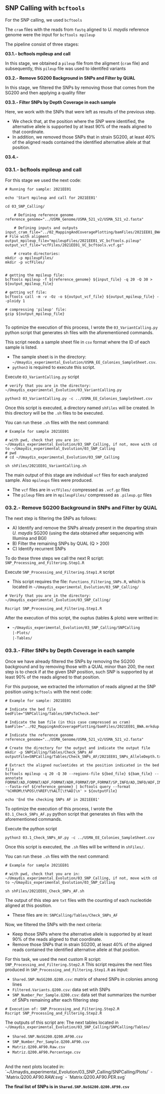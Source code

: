 ## SNP Calling with `bcftools`

For the SNP calling, we used `bcftools`

The `cram` files with the reads from `fastq` aligned to <i>U. maydis</i> reference genome were the input for `bcftools mpileup`

The pipeline consist of three stages:

<b>03.1.- bcftools mpileup and call </b>

In this stage, we obtained a `pileup` file from the aligment (`cram` file) and subsequently, this `pileup` file was used to identifed variants

<b>03.2.- Remove SG200 Background in SNPs and Filter by QUAL </b>

In this stage, we filtered the SNPs by removing those that comes from the SG200 and then applying a quality filter

<b>03.3.- Filter SNPs by Depth Coverage in each sample </b>

Here, we work with the SNPs that were left as results of the previous step.
 - We check that, at the position where the SNP were identified, the alternative allele is supported by at least 90% of the reads aligned to that coordinate.
 - In addition, we removed those SNPs that in strain SG200, at least 40% of the aligned reads contained the identified alternative allele at that position.

<b>03.4.-  </b>




### 03.1.- bcftools mpileup and call

For this stage we used the next code:

```
# Running for sample: 2021EE01

echo 'Start mpileup and call for 2021EE01'

cd 03_SNP_Calling/

    # Defining reference genome
reference_genome="../USMA_Genome/USMA_521_v2/USMA_521_v2.fasta"

    # Defining inputs and outputs
input_cram_file="../02_MappingAndCoveragePlotting/bamFiles/2021EE01_BWA.mrkdup.addgp.cram" # File with aligment
output_mpileup_file="mpileupFiles/2021EE01_VC_bcftools.pileup"
output_vcf_file="vcfFiles/2021EE01_VC_bcftools.vcf.gz"

    # create directories:
mkdir -p mpileupFiles/
mkdir -p vcfFiles/


# getting the mpileup file:
bcftools mpileup -f ${reference_genome} ${input_file} -q 20 -Q 30 > ${output_mpileup_file}

# getting vcf file:
bcftools call -m -v -Oz -o ${output_vcf_file} ${output_mpileup_file} --ploidy 1

# compressing 'pileup' file:
gzip ${output_mpileup_file}


```

To optimize the execution of this process, I wrote the `03_VariantCalling.py` python script that generates sh files with the aforementioned commands.

This script needs a sample sheet file in `csv` format where the ID of each sample is listed. 
 - The sample sheet is in the directory: `~/Umaydis_experimental_Evolution/USMA_EE_Colonies_SampleSheet.csv`.
 - `python3` is required to execute this script.

Execute `03_VariantCalling.py` script
```
# verify that you are in the directory: ~/Umaydis_experimental_Evolution/03_VariantCalling.py

python3 03_VariantCalling.py -c ../USMA_EE_Colonies_SampleSheet.csv

```

Once this script is executed, a directory named `shFiles` will be created. In this directory will be the `.sh` files to be executed.

You can run these `.sh` files with the next command:

```
# Example for sample 2021EE01

# with pwd, check that you are in: ~/Umaydis_experimental_Evolution/03_SNP_Calling, if not, move with cd to ~/Umaydis_experimental_Evolution/03_SNP_Calling
# pwd
# cd ~/Umaydis_experimental_Evolution/03_SNP_Calling

sh shFiles/2021EE01_VariantCalling.sh

```

The main output of this stage are individual `vcf` files for each analyzed sample. Also `mpileups` files were produced.

 - The `vcf` files are in `vcfFiles/` compressed as `.vcf.gz` files
 - The `pileup` files are in `mpileupFiles/` compressed as `.pileup.gz` files

 ### 03.2.- Remove SG200 Background in SNPs and Filter by QUAL
 
 The next step is filtering the SNPs as follows:
 - A) Identify and remove the SNPs already present in the departing strain <i>U. maydis</i> SG200 (using the data obtained after sequencing with Illumina and BGI)
 - B) Filter the remaining SNPs by QUAL (Q > 200)
 - C) Identify recurrent SNPs
 
To do these three steps we call the next R script: `SNP_Processing_and_Filtering.Step1.R`

Execute `SNP_Processing_and_Filtering.Step1.R` script <br>
 - This script requires the file: `Functions_Filtering_SNPs.R`, which is located in `~/Umaydis_experimental_Evolution/03_SNP_Calling/`

```
# Verify that you are in the directory: ~/Umaydis_experimental_Evolution/03_SNP_Calling/

Rscript SNP_Processing_and_Filtering.Step1.R

```
 
After the execution of this script, the ouptus (tables & plots) were writted in:
 - `~/Umaydis_experimental_Evolution/03_SNP_Calling/SNPCalling`<br>
     `|-Plots/`<br>
     `|-Tables/`<br>

### 03.3.- Filter SNPs by Depth Coverage in each sample

Once we have already filtered the SNPs by removing the SG200 background and by removing those with a QUAL minor than 200, the next step is to check if at the given SNP position, such SNP is supported by at least 90% of the reads aligned to that position.

For this purpose, we extracted the information of reads aligned at the SNP position using `bcftools` with the next code:

```
# Example for sample: 2021EE01

# Indicate the bed file
bedFile="SNPCalling/Tables/SNPsToCheck.bed"        

# Indicate the bam file (in this case compressed as cram)
bamFile="../02_MappingAndCoveragePlotting/bamFiles/2021EE01_BWA.mrkdup.addgp.cram"

# Indicate the reference genome
reference_genome="../USMA_Genome/USMA_521_v2/USMA_521_v2.fasta"

# Create the directory for the output and indicate the output file
mkdir -p SNPCalling/Tables/Check_SNPs_AF
outputFile=SNPCalling/Tables/Check_SNPs_AF/2021EE01_SNPs_AlleleDepth.txt

# Extract the aligned nucleotides at the position indicated in the bed file
bcftools mpileup -q 20 -Q 30 --regions-file ${bed_file} ${bam_file} --annotate FORMAT/AD,FORMAT/ADF,FORMAT/ADR,FORMAT/DP,FORMAT/SP,INFO/AD,INFO/ADF,INFO/ADR --fasta-ref ${reference_genome} | bcftools query --format '%CHROM\t%POS\t%REF\t%ALT[\t%AD]\n' > ${outputFile}

echo 'End the checking SNPs AF in 2021EE01'

```

To optimize the execution of this process, I wrote the `03.1_Check_SNPs_AF.py` python script that generates sh files with the aforementioned commands.

Execute the python script
```
python3 03.1_Check_SNPs_AF.py -c ../USMA_EE_Colonies_SampleSheet.csv

```

Once this script is executed, the `.sh` files will be writtend in `shFiles/`.

You can run these `.sh` files with the next command:

```
# Example for sample 2021EE01

# with pwd, check that you are in: ~/Umaydis_experimental_Evolution/03_SNP_Calling, if not, move with cd to ~/Umaydis_experimental_Evolution/03_SNP_Calling

sh shFiles/2021EE01_Check_SNPs_AF.sh

```

The output of this step are `txt` files with the counting of each nucleotide aligned at this position.
 - These files are in: `SNPCalling/Tables/Check_SNPs_AF`
 
Now, we filtered the SNPs with the next criteria:
 - Keep those SNPs where the alternative allele is supported by at least 90% of the reads aligned to that coordinate.
 - Remove those SNPs that in strain SG200, at least 40% of the aligned reads contained the identified alternative allele at that position.
 
For this task, we used the next custom R script: `SNP_Processing_and_Filtering.Step2.R`
 This script requires the next files produced in `SNP_Processing_and_Filtering.Step1.R` as input:
   - `Shared.SNP.NoSG200.Q200.csv`: matrix of shared SNPs in colonies among lines
   - `Filtered.Variants.Q200.csv`: data set wtih SNPs 
   - `SNP_Number_Per_Sample.Q200.csv`: data set that summarizes the number of SNPs remaining after each filtering step
   
```
# Execution of: SNP_Processing_and_Filtering.Step2.R
Rscript SNP_Processing_and_Filtering.Step2.R

```

The outputs of this script are:
 The next tables located in `~/Umaydis_experimental_Evolution/03_SNP_Calling/SNPCalling/Tables/`
  - `Shared.SNP.NoSG200.Q200.AF90.csv`
  - `SNP_Number_Per_Sample.Q200.AF90.csv`
  - `Matriz.Q200.AF90.Raw.csv`
  - `Matriz.Q200.AF90.Percentage.csv`
  <br>
 And the next plots located in: `~/Umaydis_experimental_Evolution/03_SNP_Calling/SNPCalling/Plots/`
  - `Matrix.Q200.AF90.RAW.svg`
  - `Matrix.Q200.AF90.PER.svg`
 
 <b> The final list of SNPs is in `Shared.SNP.NoSG200.Q200.AF90.csv` </b>
 
 
 










